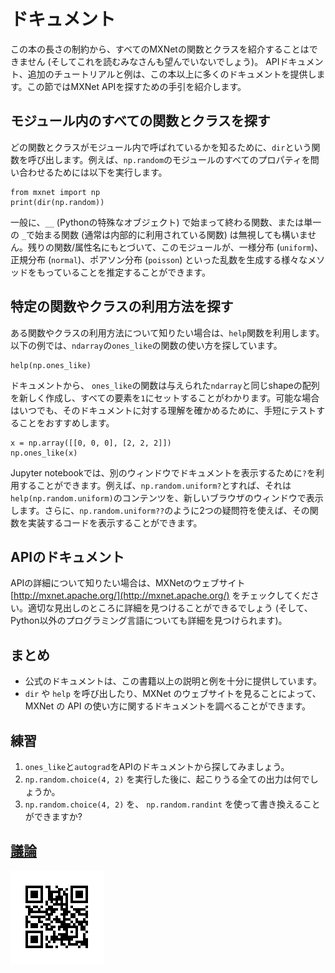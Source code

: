 # ドキュメント

この本の長さの制約から、すべてのMXNetの関数とクラスを紹介することはできません (そしてこれを読むみなさんも望んでいないでしょう)。 APIドキュメント、追加のチュートリアルと例は、この本以上に多くのドキュメントを提供します。この節ではMXNet APIを探すための手引を紹介します。


## モジュール内のすべての関数とクラスを探す

どの関数とクラスがモジュール内で呼ばれているかを知るために、`dir`という関数を呼び出します。例えば、`np.random`のモジュールのすべてのプロパティを問い合わせるためには以下を実行します。

```{.python .input  n=1}
from mxnet import np
print(dir(np.random))
```

一般に、`__` (Pythonの特殊なオブジェクト) で始まって終わる関数、または単一の `_`で始まる関数 (通常は内部的に利用されている関数) は無視しても構いません。残りの関数/属性名にもとづいて、このモジュールが、一様分布 (`uniform`)、正規分布 (`normal`)、ポアソン分布 (`poisson`) といった乱数を生成する様々なメソッドをもっていることを推定することができます。

## 特定の関数やクラスの利用方法を探す

ある関数やクラスの利用方法について知りたい場合は、`help`関数を利用します。以下の例では、`ndarray`の`ones_like`の関数の使い方を探しています。

```{.python .input}
help(np.ones_like)
```

ドキュメントから、 `ones_like`の関数は与えられた`ndarray`と同じshapeの配列を新しく作成し、すべての要素を`1`にセットすることがわかります。可能な場合はいつでも、そのドキュメントに対する理解を確かめるために、手短にテストすることをおすすめします。

```{.python .input}
x = np.array([[0, 0, 0], [2, 2, 2]])
np.ones_like(x)
```

Jupyter notebookでは、別のウィンドウでドキュメントを表示するために`?`を利用することができます。例えば、`np.random.uniform?`とすれば、それは`help(np.random.uniform)`のコンテンツを、新しいブラウザのウィンドウで表示します。さらに、`np.random.uniform??`のように2つの疑問符を使えば、その関数を実装するコードを表示することができます。

## APIのドキュメント

APIの詳細について知りたい場合は、MXNetのウェブサイト [http://mxnet.apache.org/](http://mxnet.apache.org/) をチェックしてください。適切な見出しのところに詳細を見つけることができるでしょう (そして、Python以外のプログラミング言語についても詳細を見つけられます)。


## まとめ

* 公式のドキュメントは、この書籍以上の説明と例を十分に提供しています。
* `dir` や `help` を呼び出したり、MXNet のウェブサイトを見ることによって、MXNet の API の使い方に関するドキュメントを調べることができます。

## 練習

1. `ones_like`と`autograd`をAPIのドキュメントから探してみましょう。
2. `np.random.choice(4, 2)` を実行した後に、起こりうる全ての出力は何でしょうか。
3. `np.random.choice(4, 2)` を、 `np.random.randint` を使って書き換えることができますか? 

## [議論](https://discuss.mxnet.io/t/2322)

![](../img/qr_lookup-api.svg)
